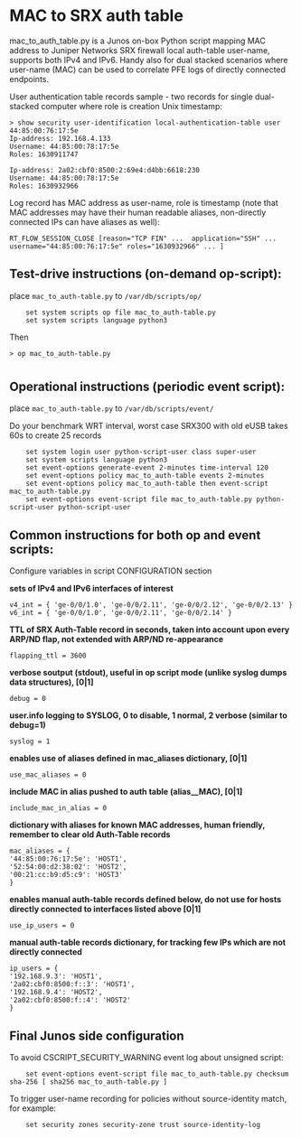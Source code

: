 # MAC to SRX auth table 

mac_to_auth_table.py is a Junos on-box Python script mapping MAC address to Juniper Networks SRX firewall local auth-table user-name, supports both IPv4 and IPv6.
Handy also for dual stacked scenarios where user-name (MAC) can be used to correlate PFE logs of directly connected endpoints. 

User authentication table records sample - two records for single dual-stacked computer where role is creation Unix timestamp:
```
> show security user-identification local-authentication-table user 44:85:00:76:17:5e
Ip-address: 192.168.4.133
Username: 44:85:00:78:17:5e
Roles: 1630911747
 
Ip-address: 2a02:cbf0:8500:2:69e4:d4bb:6618:230
Username: 44:85:00:78:17:5e
Roles: 1630932966
```
Log record has MAC address as user-name, role is timestamp (note that MAC addresses may have their human readable aliases, non-directly connected IPs can have aliases as well):
```
RT_FLOW_SESSION_CLOSE [reason="TCP FIN" ...  application="SSH" ...  username="44:85:00:76:17:5e" roles="1630932966" ... ]
```


## Test-drive instructions (on-demand op-script):
place ```mac_to_auth-table.py``` to ```/var/db/scripts/op/```
```
    set system scripts op file mac_to_auth-table.py
    set system scripts language python3
```
Then 
```
> op mac_to_auth-table.py
```
#
## Operational instructions (periodic event script): 

place ```mac_to_auth-table.py``` to ```/var/db/scripts/event/```

Do your benchmark WRT interval, worst case SRX300 with old eUSB takes 60s to create 25 records
```
    set system login user python-script-user class super-user
    set system scripts language python3
    set event-options generate-event 2-minutes time-interval 120
    set event-options policy mac_to_auth-table events 2-minutes
    set event-options policy mac_to_auth-table then event-script mac_to_auth-table.py
    set event-options event-script file mac_to_auth-table.py python-script-user python-script-user
```
## Common instructions for both op and event scripts:
Configure variables in script CONFIGURATION section 

**sets of IPv4 and IPv6 interfaces of interest**
```
v4_int = { 'ge-0/0/1.0', 'ge-0/0/2.11', 'ge-0/0/2.12', 'ge-0/0/2.13' }
v6_int = { 'ge-0/0/1.0', 'ge-0/0/2.11', 'ge-0/0/2.14' }
```

**TTL of SRX Auth-Table record in seconds, taken into account upon every ARP/ND flap, not extended with ARP/ND re-appearance**
```
flapping_ttl = 3600
```

**verbose soutput (stdout), useful in op script mode (unlike syslog dumps data structures), [0|1]**
```
debug = 0
```

**user.info logging to SYSLOG, 0 to disable, 1 normal, 2 verbose (similar to debug=1)**
```
syslog = 1
```
**enables use of aliases defined in mac_aliases dictionary, [0|1]**
```
use_mac_aliases = 0
```

**include MAC in alias pushed to auth table (alias__MAC), [0|1]**
```
include_mac_in_alias = 0
```

**dictionary with aliases for known MAC addresses, human friendly, remember to clear old Auth-Table records**
```
mac_aliases = {
'44:85:00:76:17:5e': 'HOST1',
'52:54:00:d2:38:02': 'HOST2',
'00:21:cc:b9:d5:c9': 'HOST3'
}
```

**enables manual auth-table records defined below, do not use for hosts directly connected to interfaces listed above [0|1]**
```
use_ip_users = 0
```

**manual auth-table records dictionary, for tracking few IPs which are not directly connected**
```
ip_users = {
'192.168.9.3': 'HOST1',
'2a02:cbf0:8500:f::3': 'HOST1',
'192.168.9.4': 'HOST2',
'2a02:cbf0:8500:f::4': 'HOST2'
}
```

## Final Junos side configuration

To avoid CSCRIPT_SECURITY_WARNING event log about unsigned script:

```
    set event-options event-script file mac_to_auth-table.py checksum sha-256 [ sha256 mac_to_auth-table.py ]
```
To trigger user-name recording for policies without source-identity match, for example:
```
    set security zones security-zone trust source-identity-log
```
#

